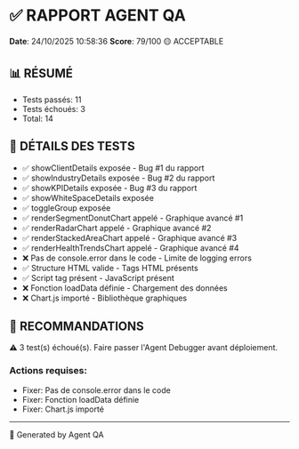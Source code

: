 # ✅ RAPPORT AGENT QA

**Date**: 24/10/2025 10:58:36
**Score**: 79/100 🟡 ACCEPTABLE

## 📊 RÉSUMÉ

- Tests passés: 11
- Tests échoués: 3
- Total: 14

## 🧪 DÉTAILS DES TESTS

- ✅ showClientDetails exposée - Bug #1 du rapport
- ✅ showIndustryDetails exposée - Bug #2 du rapport
- ✅ showKPIDetails exposée - Bug #3 du rapport
- ✅ showWhiteSpaceDetails exposée
- ✅ toggleGroup exposée
- ✅ renderSegmentDonutChart appelé - Graphique avancé #1
- ✅ renderRadarChart appelé - Graphique avancé #2
- ✅ renderStackedAreaChart appelé - Graphique avancé #3
- ✅ renderHealthTrendsChart appelé - Graphique avancé #4
- ❌ Pas de console.error dans le code - Limite de logging errors
- ✅ Structure HTML valide - Tags HTML présents
- ✅ Script tag présent - JavaScript présent
- ❌ Fonction loadData définie - Chargement des données
- ❌ Chart.js importé - Bibliothèque graphiques

## 🎯 RECOMMANDATIONS

⚠️  3 test(s) échoué(s). Faire passer l'Agent Debugger avant déploiement.


### Actions requises:
- Fixer: Pas de console.error dans le code
- Fixer: Fonction loadData définie
- Fixer: Chart.js importé

---

🤖 Generated by Agent QA
